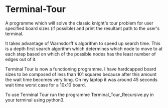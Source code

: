 # Terminal-Tour
A programme which will solve the classic knight's tour problem for user specified board sizes (if possible) and print the resultant path to the user's terminal.

It takes advantage of Warnsdorff's algorithm to speed up search time. This is a depth first search algorithm which determines which node to move to at each step based on which of the possible nodes has the least number of edges out of it.

Terminal Tour is now a functioning programme. I have hardcapped board sizes to be composed of less than 101 squares because after this amount the wait time becomes very long. On my laptop it was around 45 seconds wait time worst case for a 10x10 board.

To use Terminal Tour run the programme Terminal_Tour_Recursive.py in your terminal using python3.
